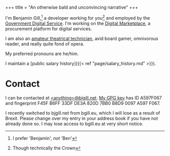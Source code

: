 +++
title = "An otherwise bald and unconvincing narrative"
+++

I'm Benjamin Gill,[^1] a developer working for you[^2] and employed by the [Government Digital Service](https://gds.blog.gov.uk/). I'm working on the [Digital Marketplace](https://www.digitalmarketplace.service.gov.uk/), a procurement platform for digital services.

[^1]: I prefer 'Benjamin', _not_ 'Ben'
[^2]: Though technically the Crown

I am also an [amateur theatrical technician](https://www.camdram.net/people/benjamin-gill), avid board gamer, omnivorous reader, and really quite fond of opera.

My preferred pronouns are he/him.

I maintain a [public salary history]({{< ref "page/salary_history.md" >}}).

# Contact

I can be contacted at [\<anything>@bjgill.net](mailto:website@bjgill.net). [My GPG key](https://pgp.mit.edu/pks/lookup?op=vindex&search=0xB8D90097A597F067) has ID A597F067 and fingerprint F45F B6FF 33DF DE3A 820D 7BB0 B8D9 0097 A597 F067.

I recently switched to bjgill.net from bgill.eu, which I will lose as a result of Brexit. Please change over my entry in your address book if you have not already done so. I may lose access to bgill.eu at very short notice.
